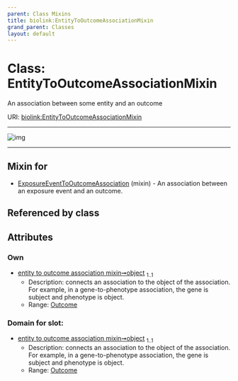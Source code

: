 ```yaml
---
parent: Class Mixins
title: biolink:EntityToOutcomeAssociationMixin
grand_parent: Classes
layout: default
---
```


# Class: EntityToOutcomeAssociationMixin


An association between some entity and an outcome

URI: [biolink:EntityToOutcomeAssociationMixin](https://w3id.org/biolink/vocab/EntityToOutcomeAssociationMixin)


---

![img](https://yuml.me/diagram/nofunky;dir:TB/class/[Outcome],[Outcome]%3Cobject%201..1-++[EntityToOutcomeAssociationMixin],[ExposureEventToOutcomeAssociation]uses%20-.-%3E[EntityToOutcomeAssociationMixin],[ExposureEventToOutcomeAssociation])

---


## Mixin for

 * [ExposureEventToOutcomeAssociation](ExposureEventToOutcomeAssociation.md) (mixin)  - An association between an exposure event and an outcome.

## Referenced by class


## Attributes


### Own

 * [entity to outcome association mixin➞object](entity_to_outcome_association_mixin_object.md)  <sub>1..1</sub>
     * Description: connects an association to the object of the association. For example, in a gene-to-phenotype association, the gene is subject and phenotype is object.
     * Range: [Outcome](Outcome.md)

### Domain for slot:

 * [entity to outcome association mixin➞object](entity_to_outcome_association_mixin_object.md)  <sub>1..1</sub>
     * Description: connects an association to the object of the association. For example, in a gene-to-phenotype association, the gene is subject and phenotype is object.
     * Range: [Outcome](Outcome.md)
